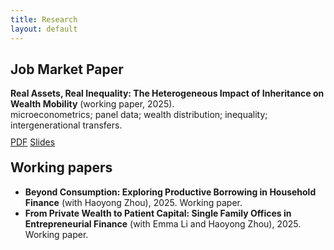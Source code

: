 ```yaml
---
title: Research
layout: default
---
```


<section id="jmp" style="margin-top:22px;">
<h2>Job Market Paper</h2>
<div class="card">
<strong>Real Assets, Real Inequality: The Heterogeneous Impact of Inheritance on Wealth Mobility</strong> (working paper, 2025). 
<div class="meta">microeconometrics; panel data; wealth distribution; inequality; intergenerational transfers.</div>
<p style="margin-top:10px;">
  <a class="btn" href="{{ '/assets/JMP_Ferraro.pdf' | relative_url }}">PDF</a>
  <a class="btn" href="{{ '/assets/JMP_Ferraro_slides.pdf' | relative_url }}">Slides</a>
</p>
</div>
</section>

<h2 style="margin-top:20px;">Working papers</h2>
<div class="card">
<ul class="plain">
  <li class="item"><strong>Beyond Consumption: Exploring Productive Borrowing in Household Finance</strong> (with Haoyong Zhou), 2025. <span class="meta">Working paper.</span></li>
  <li class="item"><strong>From Private Wealth to Patient Capital: Single Family Offices in Entrepreneurial Finance</strong> (with Emma Li and Haoyong Zhou), 2025. <span class="meta">Working paper.</span></li>
  <!-- Add more items as needed -->
</ul>
</div>

